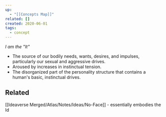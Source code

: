 ```yaml
---
up:
  - "[[Concepts Map]]"
related: []
created: 2020-06-01
tags:
  - concept
---
```


*I am the "It"*  

- The source of our bodily needs, wants, desires, and impulses, particularly our sexual and aggressive drives. 
- Aroused by increases in instinctual tension.
- The disorganized part of the personality structure that contains a human's basic, instinctual drives. 

## Related
[[Ideaverse Merged/Atlas/Notes/Ideas/No-Face]] - essentially embodies the Id